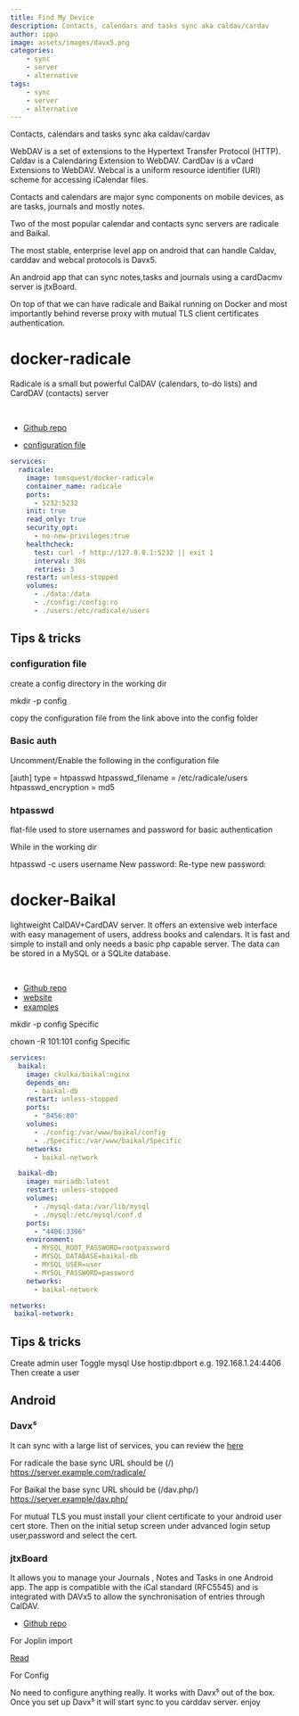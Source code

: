 ```yaml
---
title: Find My Device
description: Contacts, calendars and tasks sync aka caldav/cardav
author: ippo
image: assets/images/davx5.png
categories:
    - sync
    - server
    - alternative
tags:
    - sync
    - server
    - alternative
---
```


Contacts, calendars and tasks sync aka caldav/cardav

WebDAV is a set of extensions to the Hypertext Transfer Protocol (HTTP).
Caldav is a Calendaring Extension to WebDAV.
CardDav is a vCard Extensions to WebDAV.
Webcal is a uniform resource identifier (URI) scheme for accessing iCalendar files.

Contacts and calendars are  major sync components on mobile devices, as are tasks,  journals and mostly notes.

Two of the most popular calendar and contacts sync servers are radicale and Baikal.

The most stable, enterprise level app on android that can handle Caldav, carddav and webcal protocols is Davx5.

An android app that can sync notes,tasks and journals using a cardDacmv server is jtxBoard.

On top of that we can have radicale and Baikal running on Docker and most importantly behind reverse proxy with mutual TLS client certificates authentication.


# docker-radicale

Radicale is a small but powerful CalDAV (calendars, to-do lists) and CardDAV (contacts) server

<br>

- [Github repo](https://github.com/tomsquest/docker-radicale)

- [configuration file](https://github.com/tomsquest/docker-radicale/blob/master/config)


```yml
services:
  radicale:
    image: tomsquest/docker-radicale
    container_name: radicale
    ports:
      - 5232:5232
    init: true
    read_only: true
    security_opt:
      - no-new-privileges:true
    healthcheck:
      test: curl -f http://127.0.0.1:5232 || exit 1
      interval: 30s
      retries: 3
    restart: unless-stopped
    volumes:
      - ./data:/data
      - ./config:/config:ro
      - ./users:/etc/radicale/users
```


## Tips & tricks

### configuration file

create a config directory in the working dir

mkdir -p config

copy the configuration file from the link above into the config folder 


### Basic auth

Uncomment/Enable the following in the configuration file



[auth]
type = htpasswd
htpasswd_filename = /etc/radicale/users
htpasswd_encryption = md5


### htpasswd

flat-file used to store usernames and password for basic authentication 

While in the working dir


htpasswd -c users username
New password:
Re-type new password:


# docker-Baikal

lightweight CalDAV+CardDAV server. It offers an extensive web interface with easy management of users, address books and calendars. It is fast and simple to install and only needs a basic php capable server. The data can be stored in a MySQL or a SQLite database.

<br>

- [Github repo](https://github.com/ckulka/baikal-docker)
- [website](https://sabre.io/baikal/docker-install/)
- [examples](https://github.com/ckulka/baikal-docker/tree/master/examples)


mkdir -p config Specific

chown -R 101:101 config Specific 


```yml
services:
  baikal:
    image: ckulka/baikal:nginx
    depends_on:
      - baikal-db
    restart: unless-stopped
    ports:
      - "8456:80"
    volumes:
      - ./config:/var/www/baikal/config
      - ./Specific:/var/www/baikal/Specific
    networks:
      - baikal-network

  baikal-db:
    image: mariadb:latest
    restart: unless-stopped
    volumes:
      - ./mysql-data:/var/lib/mysql
      - ./mysql:/etc/mysql/conf.d
    ports:
      - "4406:3306"
    environment:
      - MYSQL_ROOT_PASSWORD=rootpassword
      - MYSQL_DATABASE=baikal-db
      - MYSQL_USER=user
      - MYSQL_PASSWORD=password
    networks:
      - baikal-network

networks:
 baikal-network:
```

## Tips & tricks

Create admin user
Toggle mysql
Use hostip:dbport e.g. 192.168.1.24:4406
Then create a user


## Android

### Davx⁵

It can sync with a large list of services, you can review the [here](https://www.davx5.com/tested-with)

For radicale the base sync URL should be (/)
https://server.example.com/radicale/

For Baikal the base sync URL should be  (/dav.php/) https://server.example/dav.php/

For mutual TLS you must install your client certificate to your android user cert store.
Then on the initial setup screen under advanced login setup user,password and select the cert.


### jtxBoard

It allows you to manage your Journals , Notes and Tasks in one Android app. The app is compatible with the iCal standard (RFC5545) and is integrated with DAVx5 to allow the synchronisation of entries through CalDAV.

- [Github repo](https://github.com/TechbeeAT/jtxBoard)

For Joplin import

[Read](https://github.com/TechbeeAT/jtxBoard/discussions/859)

For Config

No need to configure anything really. It works with Davx⁵ out of the box. Once you set up Davx⁵ it will start sync to you carddav server.
enjoy
